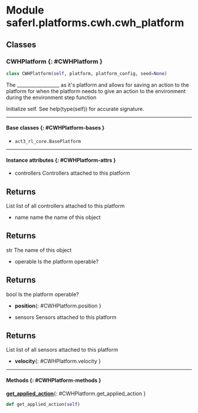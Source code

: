 # Module saferl.platforms.cwh.cwh_platform


## Classes

### CWHPlatform {: #CWHPlatform }

```python
class CWHPlatform(self, platform, platform_config, seed=None)
```

The __________________ as it's platform and
allows for saving an action to the platform for when the platform needs
to give an action to the environment during the environment step function

Initialize self.  See help(type(self)) for accurate signature.


------

#### Base classes {: #CWHPlatform-bases }

* `act3_rl_core.BasePlatform`


------

#### Instance attributes {: #CWHPlatform-attrs }

* controllers Controllers attached to this platform

Returns
------
List
    list of all controllers attached to this platform

* name name the name of this object

Returns
-------
str
    The name of this object

* operable Is the platform operable?

Returns
-------
bool
    Is the platform operable?

* **position**{: #CWHPlatform.position } 

* sensors Sensors attached to this platform

Returns
------
List
    list of all sensors attached to this platform

* **velocity**{: #CWHPlatform.velocity } 


------

#### Methods {: #CWHPlatform-methods }

[**get_applied_action**](#CWHPlatform.get_applied_action){: #CWHPlatform.get_applied_action }

```python
def get_applied_action(self)
```
